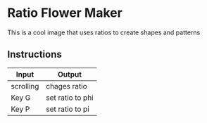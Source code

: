 # Ratio Flower Maker

This is a cool image that uses ratios to create shapes and patterns

## Instructions

| Input | Output |
| ----- | ------ |
| scrolling | chages ratio |
| Key G | set ratio to phi |
| Key P | set ratio to pi |
